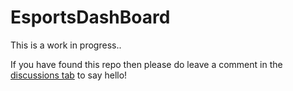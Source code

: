 # EsportsDashBoard


This is a work in progress.. 

If you have found this repo then please do leave a comment in the [discussions tab](https://github.com/GitProductions/EsportsDashBoard/discussions) to say hello!
